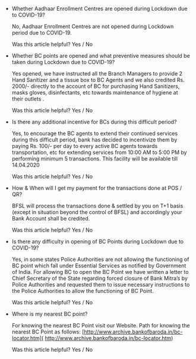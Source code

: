 *   Whether Aadhaar Enrollment Centres are opened during Lockdown due to COVID-19?
    
    No, Aadhaar Enrollment Centres are not opened during Lockdown period due to COVID-19.
    
    Was this article helpful? Yes / No
    
*   Whether BC points are opened and what preventive measures should be taken during Lockdown due to COVID-19?
    
    Yes opened, we have instructed all the Branch Managers to provide 2 Hand Sanitizer and a tissue box to BC Agents and we also credited Rs. 2000/- directly to the account of BC for purchasing Hand Sanitizers, masks gloves, disinfectants, etc towards maintenance of hygiene at their outlets .
    
    Was this article helpful? Yes / No
    
*   Is there any additional incentive for BCs during this difficult period?
    
    Yes, to encourage the BC agents to extend their continued services during this difficult period, bank has decided to incentivize them by paying Rs. 100/- per day to every active BC agents towards transportation, etc for extending services from 10:00 AM to 5:00 PM by performing minimum 5 transactions. This facility will be available till 14.04.2020
    
    Was this article helpful? Yes / No
    
*   How & When will I get my payment for the transactions done at POS / QR?
    
    BFSL will process the transactions done & settled by you on T+1 basis (except in situation beyond the control of BFSL) and accordingly your Bank Account shall be credited.
    
    Was this article helpful? Yes / No
    
*   Is there any difficulty in opening of BC Points during Lockdown due to COVID-19?
    
    Yes, in some states Police Authorities are not allowing the functioning of BC point which fall under Essential Services as notified by Government of India. For allowing BC to open the BC Point we have written a letter to Chief Secretary of the State regarding forced closure of Bank Mitra’s by Police Authorities and requested them to issue necessary instructions to the Police Authorities to allow the functioning of BC Point.
    
    Was this article helpful? Yes / No
    
*   Where is my nearest BC point?
    
    For knowing the nearest BC Point visit our Website. Path for knowing the nearest BC Point as follows: [http://www.archive.bankofbaroda.in/bc-locator.htm]( http://www.archive.bankofbaroda.in/bc-locator.htm)
    
    Was this article helpful? Yes / No
